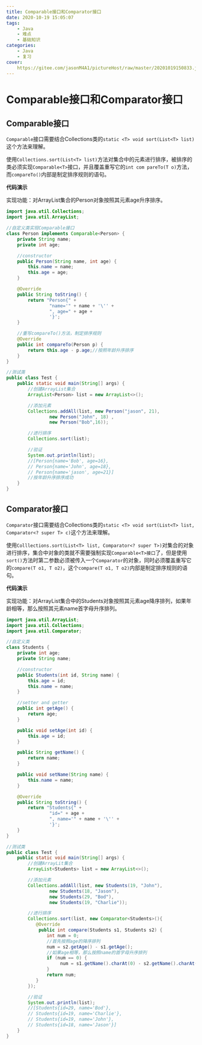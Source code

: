 ```yaml
---
title: Comparable接口和Comparator接口
date: 2020-10-19 15:05:07
tags:
	- Java
	- 难点
	- 基础知识
categories:
	- Java
	- 复习
cover:
	https://gitee.com/jasonM4A1/pictureHost/raw/master/20201019150833.jpg
---
```


# Comparable接口和Comparator接口



## Comparable接口

`Comparable`接口需要结合Collections类的`static <T> void sort(List<T> list)`这个方法来理解。

使用`Collections.sort(List<T> list)`方法对集合中的元素进行排序，被排序的类必须实现`Comparable<T>`接口，并且覆盖重写它的`int com	pareTo(T o)`方法，而`compareTo()`内部是制定排序规则的语句。

**代码演示**

实现功能：对ArrayList集合的Person对象按照其元素age升序排序。

~~~java
import java.util.Collections;
import java.util.ArrayList;

//自定义类实现Comparable接口
class Person implements Comparable<Person> {
    private String name;
    private int age;

    //constructor
    public Person(String name, int age) {
        this.name = name;
        this.age = age;
    }

    @Override
    public String toString() {
        return "Person{" +
                "name='" + name + '\'' +
                ", age=" + age +
                '}';
    }

    //重写compareTo()方法，制定排序规则
    @Override
    public int compareTo(Person p) {
        return this.age - p.age;//按照年龄升序排序
    }
}

//测试类
public class Test {
    public static void main(String[] args) {
        //创建ArrayList集合
        ArrayList<Person> list = new ArrayList<>();

        //添加元素
        Collections.addAll(list, new Person("jason", 21),
                new Person("John", 18) ,
                new Person("Bob",16));

        //进行排序
        Collections.sort(list);

        //验证
        System.out.println(list);
        //[Person{name='Bob', age=16},
        // Person{name='John', age=18},
        // Person{name='jason', age=21}]
        //按年龄升序排序成功
    }
}
~~~



## Comparator接口

`Comparator`接口需要结合Collections类的`static <T> void sort(List<T> list, Comparator<? super T> c)`这个方法来理解。

使用`Colllections.sort(List<T> list, Comparator<? super T>)`对集合的对象进行排序，集合中对象的类就不需要强制实现`Comparable<T>接口`了，但是使用`sort()`方法时第二参数必须被传入一个`Comparator`的对象，同时必须覆盖重写它的`compare(T o1, T o2)`，这个`compare(T o1, T o2)`内部是制定排序规则的语句。

**代码演示**

实现功能：对ArrayList集合中的Students对象按照其元素age降序排列，如果年龄相等，那么按照其元素name首字母升序排列。

~~~java
import java.util.ArrayList;
import java.util.Collections;
import java.util.Comparator;

//自定义类
class Students {
    private int age;
    private String name;

    //constructor
    public Students(int id, String name) {
        this.age = id;
        this.name = name;
    }

    //setter and getter
    public int getAge() {
        return age;
    }

    public void setAge(int id) {
        this.age = id;
    }

    public String getName() {
        return name;
    }

    public void setName(String name) {
        this.name = name;
    }

    @Override
    public String toString() {
        return "Students{" +
                "id=" + age +
                ", name='" + name + '\'' +
                '}';
    }
}

//测试类
public class Test {
    public static void main(String[] args) {
        //创建ArrayLit集合
        ArrayList<Students> list = new ArrayList<>();

        //添加元素
        Collections.addAll(list, new Students(19, "John"),
                new Students(18, "Jason"),
                new Students(29, "Bod"),
                new Students(19, "Charlie"));

        //进行排序
        Collections.sort(list, new Comparator<Students>(){
           @Override
            public int compare(Students s1, Students s2) {
               int num = 0;
               //首先按照age的降序排列
               num = s2.getAge() - s1.getAge();
               //如果age相等，那么按照name的首字母升序排列
               if (num == 0) {
                    num = s1.getName().charAt(0) - s2.getName().charAt(0);
               }
               return num;
           }
        });

        //验证
        System.out.println(list);
        //[Students{id=29, name='Bod'},
        // Students{id=19, name='Charlie'},
        // Students{id=19, name='John'}, 
        // Students{id=18, name='Jason'}]
    }
}
~~~

